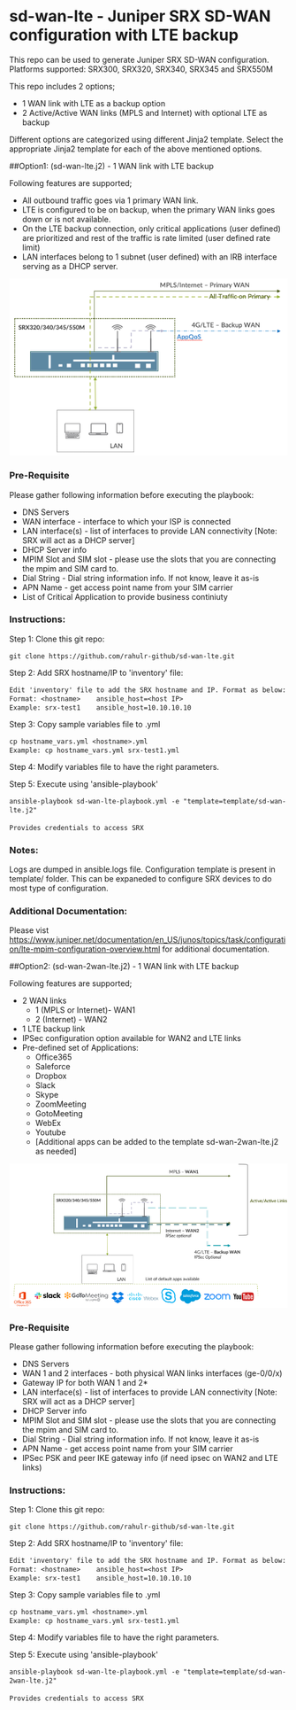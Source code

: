 # sd-wan-lte - Juniper SRX SD-WAN configuration with LTE backup

This repo can be used to generate Juniper SRX SD-WAN configuration. 
Platforms supported: SRX300, SRX320, SRX340, SRX345 and SRX550M

This repo includes 2 options;

- 1 WAN link with LTE as a backup option 
- 2 Active/Active WAN links (MPLS and Internet) with optional LTE as backup 

Different options are categorized using different Jinja2 template. Select the appropriate Jinja2 template for each of the above mentioned options.

##Option1: (sd-wan-lte.j2) - 1 WAN link with LTE backup

Following features are supported; 
  - All outbound traffic goes via 1 primary WAN link.
  - LTE is configured to be on backup, when the primary WAN links goes down or is not available. 
  - On the LTE backup connection, only critical applications (user defined) are prioritized and rest of the traffic is rate limited (user defined rate limit) 
  - LAN interfaces belong to 1 subnet (user defined) with an IRB interface serving as a DHCP server. 

![](/images/sd-wan-lte-topo.png)

### Pre-Requisite 

Please gather following information before executing the playbook:

  - DNS Servers
  - WAN interface - interface to which your ISP is connected
  - LAN interface(s) - list of interfaces to provide LAN connectivity [Note: SRX will act as a DHCP server]
  - DHCP Server info
  - MPIM Slot and SIM slot - please use the slots that you are connecting the mpim and SIM card to. 
  - Dial String - Dial string information info. If not know, leave it as-is
  - APN Name - get access point name from your SIM carrier 
  - List of Critical Application to provide business continiuty 

### Instructions:
Step 1: Clone this git repo:

	git clone https://github.com/rahulr-github/sd-wan-lte.git


Step 2: Add SRX hostname/IP to 'inventory' file:

	Edit 'inventory' file to add the SRX hostname and IP. Format as below:
	Format: <hostname>    ansible_host=<host IP>
	Example: srx-test1	  ansible_host=10.10.10.10

Step 3: Copy sample variables file to <hostname>.yml 

	cp hostname_vars.yml <hostname>.yml 
	Example: cp hostname_vars.yml srx-test1.yml 

Step 4: Modify variables file to have the right parameters. 

Step 5: Execute using 'ansible-playbook'

	ansible-playbook sd-wan-lte-playbook.yml -e "template=template/sd-wan-lte.j2"

	Provides credentials to access SRX

### Notes:

Logs are dumped in ansible.logs file. Configuration template is present in template/ folder. This can be expaneded to configure SRX devices to do most type of configuration. 

### Additional Documentation:

Please vist https://www.juniper.net/documentation/en_US/junos/topics/task/configuration/lte-mpim-configuration-overview.html for additional documentation. 

##Option2: (sd-wan-2wan-lte.j2) - 1 WAN link with LTE backup

Following features are supported; 
  - 2 WAN links
    + 1 (MPLS or Internet)- WAN1
    + 2 (Internet) - WAN2
  - 1 LTE backup link 
  - IPSec configuration option available for WAN2 and LTE links
  - Pre-defined set of Applications: 
    + Office365
    + Saleforce 
    + Dropbox
    + Slack
    + Skype
    + ZoomMeeting
    + GotoMeeting
    + WebEx
    + Youtube 
    + [Additional apps can be added to the template sd-wan-2wan-lte.j2 as needed]

![](/images/sd-wan-lte-topo2.png)

### Pre-Requisite 
Please gather following information before executing the playbook:

  - DNS Servers
  - WAN 1 and 2 interfaces - both physical WAN links interfaces (ge-0/0/x)
  - Gateway IP for both WAN 1 and 2*
  - LAN interface(s) - list of interfaces to provide LAN connectivity [Note: SRX will act as a DHCP server]
  - DHCP Server info
  - MPIM Slot and SIM slot - please use the slots that you are connecting the mpim and SIM card to. 
  - Dial String - Dial string information info. If not know, leave it as-is
  - APN Name - get access point name from your SIM carrier 
  - IPSec PSK and peer IKE gateway info (if need ipsec on WAN2 and LTE links)

### Instructions:
Step 1: Clone this git repo:

	git clone https://github.com/rahulr-github/sd-wan-lte.git


Step 2: Add SRX hostname/IP to 'inventory' file:

	Edit 'inventory' file to add the SRX hostname and IP. Format as below:
 	Format: <hostname>    ansible_host=<host IP>
  	Example: srx-test1    ansible_host=10.10.10.10

Step 3: Copy sample variables file to <hostname>.yml 

  	cp hostname_vars.yml <hostname>.yml 
  	Example: cp hostname_vars.yml srx-test1.yml 

Step 4: Modify variables file to have the right parameters. 

Step 5: Execute using 'ansible-playbook'

  	ansible-playbook sd-wan-lte-playbook.yml -e "template=template/sd-wan-2wan-lte.j2"

  	Provides credentials to access SRX
